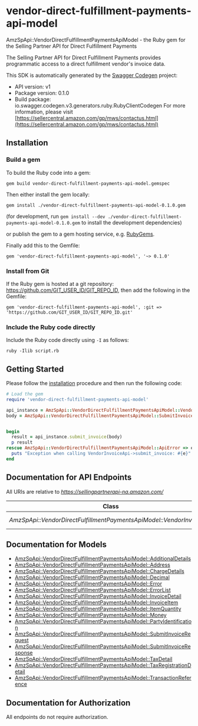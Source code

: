 # vendor-direct-fulfillment-payments-api-model

AmzSpApi::VendorDirectFulfillmentPaymentsApiModel - the Ruby gem for the Selling Partner API for Direct Fulfillment Payments

The Selling Partner API for Direct Fulfillment Payments provides programmatic access to a direct fulfillment vendor's invoice data.

This SDK is automatically generated by the [Swagger Codegen](https://github.com/swagger-api/swagger-codegen) project:

- API version: v1
- Package version: 0.1.0
- Build package: io.swagger.codegen.v3.generators.ruby.RubyClientCodegen
For more information, please visit [https://sellercentral.amazon.com/gp/mws/contactus.html](https://sellercentral.amazon.com/gp/mws/contactus.html)

## Installation

### Build a gem

To build the Ruby code into a gem:

```shell
gem build vendor-direct-fulfillment-payments-api-model.gemspec
```

Then either install the gem locally:

```shell
gem install ./vendor-direct-fulfillment-payments-api-model-0.1.0.gem
```
(for development, run `gem install --dev ./vendor-direct-fulfillment-payments-api-model-0.1.0.gem` to install the development dependencies)

or publish the gem to a gem hosting service, e.g. [RubyGems](https://rubygems.org/).

Finally add this to the Gemfile:

    gem 'vendor-direct-fulfillment-payments-api-model', '~> 0.1.0'

### Install from Git

If the Ruby gem is hosted at a git repository: https://github.com/GIT_USER_ID/GIT_REPO_ID, then add the following in the Gemfile:

    gem 'vendor-direct-fulfillment-payments-api-model', :git => 'https://github.com/GIT_USER_ID/GIT_REPO_ID.git'

### Include the Ruby code directly

Include the Ruby code directly using `-I` as follows:

```shell
ruby -Ilib script.rb
```

## Getting Started

Please follow the [installation](#installation) procedure and then run the following code:
```ruby
# Load the gem
require 'vendor-direct-fulfillment-payments-api-model'

api_instance = AmzSpApi::VendorDirectFulfillmentPaymentsApiModel::VendorInvoiceApi.new
body = AmzSpApi::VendorDirectFulfillmentPaymentsApiModel::SubmitInvoiceRequest.new # SubmitInvoiceRequest | 


begin
  result = api_instance.submit_invoice(body)
  p result
rescue AmzSpApi::VendorDirectFulfillmentPaymentsApiModel::ApiError => e
  puts "Exception when calling VendorInvoiceApi->submit_invoice: #{e}"
end
```

## Documentation for API Endpoints

All URIs are relative to *https://sellingpartnerapi-na.amazon.com/*

Class | Method | HTTP request | Description
------------ | ------------- | ------------- | -------------
*AmzSpApi::VendorDirectFulfillmentPaymentsApiModel::VendorInvoiceApi* | [**submit_invoice**](docs/VendorInvoiceApi.md#submit_invoice) | **POST** /vendor/directFulfillment/payments/v1/invoices | 

## Documentation for Models

 - [AmzSpApi::VendorDirectFulfillmentPaymentsApiModel::AdditionalDetails](docs/AdditionalDetails.md)
 - [AmzSpApi::VendorDirectFulfillmentPaymentsApiModel::Address](docs/Address.md)
 - [AmzSpApi::VendorDirectFulfillmentPaymentsApiModel::ChargeDetails](docs/ChargeDetails.md)
 - [AmzSpApi::VendorDirectFulfillmentPaymentsApiModel::Decimal](docs/Decimal.md)
 - [AmzSpApi::VendorDirectFulfillmentPaymentsApiModel::Error](docs/Error.md)
 - [AmzSpApi::VendorDirectFulfillmentPaymentsApiModel::ErrorList](docs/ErrorList.md)
 - [AmzSpApi::VendorDirectFulfillmentPaymentsApiModel::InvoiceDetail](docs/InvoiceDetail.md)
 - [AmzSpApi::VendorDirectFulfillmentPaymentsApiModel::InvoiceItem](docs/InvoiceItem.md)
 - [AmzSpApi::VendorDirectFulfillmentPaymentsApiModel::ItemQuantity](docs/ItemQuantity.md)
 - [AmzSpApi::VendorDirectFulfillmentPaymentsApiModel::Money](docs/Money.md)
 - [AmzSpApi::VendorDirectFulfillmentPaymentsApiModel::PartyIdentification](docs/PartyIdentification.md)
 - [AmzSpApi::VendorDirectFulfillmentPaymentsApiModel::SubmitInvoiceRequest](docs/SubmitInvoiceRequest.md)
 - [AmzSpApi::VendorDirectFulfillmentPaymentsApiModel::SubmitInvoiceResponse](docs/SubmitInvoiceResponse.md)
 - [AmzSpApi::VendorDirectFulfillmentPaymentsApiModel::TaxDetail](docs/TaxDetail.md)
 - [AmzSpApi::VendorDirectFulfillmentPaymentsApiModel::TaxRegistrationDetail](docs/TaxRegistrationDetail.md)
 - [AmzSpApi::VendorDirectFulfillmentPaymentsApiModel::TransactionReference](docs/TransactionReference.md)

## Documentation for Authorization

 All endpoints do not require authorization.

